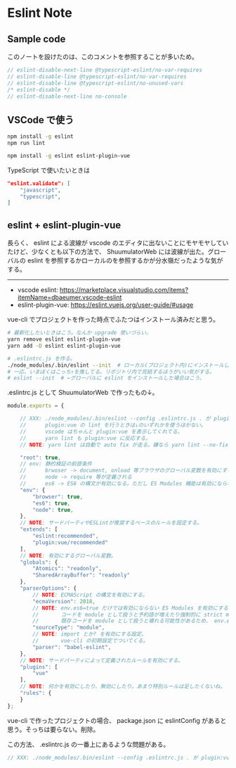 Eslint Note
===

## Sample code

このノートを設けたのは、このコメントを参照することが多いため。

```JavaScript
// eslint-disable-next-line @typescript-eslint/no-var-requires
// eslint-disable-line @typescript-eslint/no-var-requires
// eslint-disable-line @typescript-eslint/no-unused-vars
/* eslint-disable */
// eslint-disable-next-line no-console
```

## VSCode で使う

```bash
npm install -g eslint
npm run lint

npm install -g eslint eslint-plugin-vue
```

TypeScript で使いたいときは

```json
"eslint.validate": [
    "javascript",
    "typescript",
]
```

## eslint + eslint-plugin-vue

長らく、 eslint による波線が vscode のエディタに出ないことにモヤモヤしていたけど、少なくとも以下の方法で、 ShuumulatorWeb には波線が出た。グローバルの eslint を参照するかローカルのを参照するかが分水嶺だったような気がする。

***

- vscode eslint: https://marketplace.visualstudio.com/items?itemName=dbaeumer.vscode-eslint
- eslint-plugin-vue: https://eslint.vuejs.org/user-guide/#usage

vue-cli でプロジェクトを作った時点でふたつはインストール済みだと思う。

```bash
# 最新化したいときはこう。なんか upgrade 使いづらい。
yarn remove eslint eslint-plugin-vue
yarn add -D eslint eslint-plugin-vue
```

```bash
# .eslintrc.js を作る。
./node_modules/.bin/eslint --init  # ローカル(プロジェクト内)にインストールした場合。
# 一応、いまぼくはこっち↑を推してる。リポジトリ内で完結するほうがいい気がする。
# eslint --init  # ←グローバルに eslint をインストールした場合はこう。
```

.eslintrc.js として ShuumulatorWeb で作ったもの↓。

```js
module.exports = {

    // XXX: ./node_modules/.bin/eslint --config .eslintrc.js . が plugin:vue を無視しやがる。なぜ? わからない。
    //      plugin:vue の lint を行うときは↓のいずれかを使うほかない。
    //      vscode はちゃんと plugin:vue を表示してくれてる。
    //      yarn lint も plugin:vue に反応する。
    // NOTE: yarn lint は自動で auto fix が走る。嫌なら yarn lint --no-fix を使うこと。

    "root": true,
    // env: 静的検証の前提条件
    //      brwoser -> document, onload 等ブラウザのグローバル変数を有効にする。
    //      node -> require 等が定義される
    //      es6 -> ES6 の構文が有効になる。ただし ES Modules 機能は有効にならない。 parserOptions.sourceType で定義して。
    "env": {
        "browser": true,
        "es6": true,
        "node": true,
    },
    // NOTE: サードパーティやESLintが推奨するベースのルールを設定する。
    "extends": [
        "eslint:recommended",
        "plugin:vue/recommended"
    ],
    // NOTE: 有効にするグローバル変数。
    "globals": {
        "Atomics": "readonly",
        "SharedArrayBuffer": "readonly"
    },
    "parserOptions": {
        // NOTE: ECMAScript の構文を有効にする。
        "ecmaVersion": 2018,
        // NOTE: env.es6=true だけでは有効にならない ES Modules を有効にする。
        //       コードを module として扱うと予約語が増えたり強制的に strict mode になったりする。
        //       既存コードを module として扱うと壊れる可能性があるため、 env.es6 とは別定義になっている。
        "sourceType": "module",
        // NOTE: import とか? を有効にする設定。
        //       vue-cli の初期設定でついてくる。
        "parser": "babel-eslint",
    },
    // NOTE: サードパーティによって定義されたルールを有効にする。
    "plugins": [
        "vue"
    ],
    // NOTE: 何かを有効にしたり、無効にしたり。あまり特別ルールは足したくないね。
    "rules": {
    }
};
```

vue-cli で作ったプロジェクトの場合、 package.json に eslintConfig があると思う。そっちは要らない。削除。

この方法、 .eslintrc.js の一番上にあるような問題がある。

```js
// XXX: ./node_modules/.bin/eslint --config .eslintrc.js . が plugin:vue を無視しやがる。なぜ? わからない。
```
